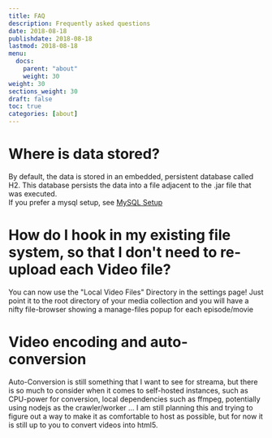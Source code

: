 ```yaml
---
title: FAQ
description: Frequently asked questions
date: 2018-08-18
publishdate: 2018-08-18
lastmod: 2018-08-18
menu:
  docs:
    parent: "about"
    weight: 30
weight: 30
sections_weight: 30
draft: false
toc: true
categories: [about]
---
```


# Where is data stored?
By default, the data is stored in an embedded, persistent database called H2. This database persists the data into a file adjacent to the .jar file that was executed.  
If you prefer a mysql setup, see [MySQL Setup](/config/databases/)

# How do I hook in my existing file system, so that I don't need to re-upload each Video file? 
You can now use the "Local Video Files" Directory in the settings page! Just point it to the root directory of your media collection and you will have a nifty file-browser showing a manage-files popup for each episode/movie

# Video encoding and auto-conversion
Auto-Conversion is still something that I want to see for streama, but there is so much to consider when it comes to self-hosted instances, such as CPU-power for conversion, local dependencies such as ffmpeg, potentially using nodejs as the crawler/worker ... I am still planning this and trying to figure out a way to make it as comfortable to host as possible, but for now it is still up to you to convert videos into html5.  

# 

# 
